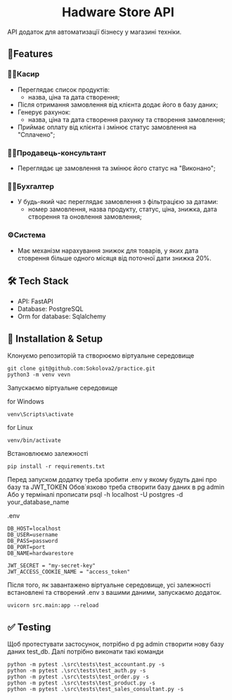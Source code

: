 <h1 align="center">Hadware Store API</h1>

API додаток для автоматизації бізнесу у магазині техніки.

## 🚀Features

### 👩‍💼Касир
- Переглядає список продуктів:
    - назва, ціна та дата створення;
- Після отримання замовлення від клієнта додає його в базу даних;
- Генерує рахунок:
    - назва, ціна та дата створення рахунку та створення замовлення;
- Приймає оплату від клієнта і змінює статус замовлення на "Сплачено";
### 🧑‍💻Продавець-консультант
- Переглядає це замовлення та змінює його статус на "Виконано"; 
### 👨‍💼Бухгалтер 
- У будь-який час переглядає замовлення з фільтрацією за датами: 
    - номер замовлення, назва продукту, статус, ціна, знижка, дата створення та оновлення замовлення;
###  ⚙️Система 
- Має механізм нарахування знижок для товарів, у яких дата стоврення більше одного місяця від поточної дати знижка 20%.

## 🛠 Tech Stack

* API: FastAPI
* Database: PostgreSQL
* Orm for database: Sqlalchemy

## 🚀 Installation & Setup

Клонуємо репозиторій та створюємо віртуальне середовище

```
git clone git@github.com:Sokolova2/practice.git 
python3 -m venv vevn
```

Запускаємо віртуальне середовище

for Windows 
```
venv\Scripts\activate
```

for Linux 
```
venv/bin/activate
```

Встановлюємо залежності
```
pip install -r requirements.txt
```

Перед запуском додатку треба зробити .env у якому будуть дані про базу та JWT_TOKEN
Обов`язково треба створити базу даних в pg admin 
Або у терміналі прописати 
psql -h localhost -U postgres -d your_database_name

.env

```
DB_HOST=localhost
DB_USER=username
DB_PASS=password
DB_PORT=port
DB_NAME=hardwarestore

JWT_SECRET = "my-secret-key"
JWT_ACCESS_COOKIE_NAME = "access_token"
```

Після того, як завантажено віртуальне середовище, усі залежності встановлені та створений .env з вашими даними, запускаємо додаток.

```
uvicorn src.main:app --reload
```

## ✅ Testing

Щоб протестувати застосунок, потрібно d pg admin створити нову базу даних test_db. Далі потрібно виконати такі команди

```
python -m pytest .\src\tests\test_accountant.py -s
python -m pytest .\src\tests\test_auth.py -s
python -m pytest .\src\tests\test_order.py -s
python -m pytest .\src\tests\test_product.py -s
python -m pytest .\src\tests\test_sales_consultant.py -s
```